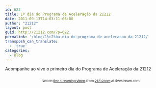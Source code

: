 ```yaml
---
id: 622
title: 1º dia do Programa de Aceleração da 21212
date: 2011-09-13T14:03:11-03:00
author: "21212"
layout: post
guid: http://21212.com/?p=622
permalink: '/blog/1%c2%ba-dia-do-programa-de-aceleracao-da-21212/'
transposh_can_translate:
  - 'true'
categories:
  - Blog
---
```

Acompanhe ao vivo o primeiro dia do Programa de Aceleração da 21212

<div style="font-size: 11px;padding-top:10px;text-align:center;width:560px">
  Watch <a href="http://www.livestream.com/?utm_source=lsplayer&utm_medium=embed&utm_campaign=footerlinks" title="live streaming video">live streaming video</a> from <a href="http://www.livestream.com/21212com?utm_source=lsplayer&utm_medium=embed&utm_campaign=footerlinks" title="Watch 21212com at livestream.com">21212com</a> at livestream.com
</div>